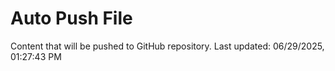 # Auto Push File

Content that will be pushed to GitHub repository.
Last updated: 06/29/2025, 01:27:43 PM